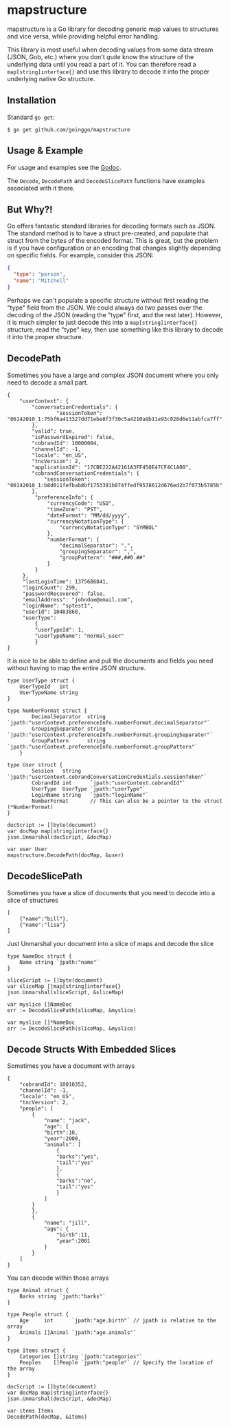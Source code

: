 # mapstructure

mapstructure is a Go library for decoding generic map values to structures
and vice versa, while providing helpful error handling.

This library is most useful when decoding values from some data stream (JSON,
Gob, etc.) where you don't _quite_ know the structure of the underlying data
until you read a part of it. You can therefore read a `map[string]interface{}`
and use this library to decode it into the proper underlying native Go
structure.

## Installation

Standard `go get`:

```
$ go get github.com/goinggo/mapstructure
```

## Usage & Example

For usage and examples see the [Godoc](http://godoc.org/github.com/mitchellh/mapstructure).

The `Decode`, `DecodePath` and `DecodeSlicePath` functions have examples associated with it there.

## But Why?!

Go offers fantastic standard libraries for decoding formats such as JSON.
The standard method is to have a struct pre-created, and populate that struct
from the bytes of the encoded format. This is great, but the problem is if
you have configuration or an encoding that changes slightly depending on
specific fields. For example, consider this JSON:

```json
{
  "type": "person",
  "name": "Mitchell"
}
```

Perhaps we can't populate a specific structure without first reading
the "type" field from the JSON. We could always do two passes over the
decoding of the JSON (reading the "type" first, and the rest later).
However, it is much simpler to just decode this into a `map[string]interface{}`
structure, read the "type" key, then use something like this library
to decode it into the proper structure.

## DecodePath

Sometimes you have a large and complex JSON document where you only need to decode
a small part.

```
{
	"userContext": {
		"conversationCredentials": {
	            "sessionToken": "06142010_1:75bf6a413327dd71ebe8f3f30c5a4210a9b11e93c028d6e11abfca7ff"
	    },
	    "valid": true,
	    "isPasswordExpired": false,
	    "cobrandId": 10000004,
	    "channelId": -1,
	    "locale": "en_US",
	    "tncVersion": 2,
	    "applicationId": "17CBE222A42161A3FF450E47CF4C1A00",
	    "cobrandConversationCredentials": {
	        "sessionToken": "06142010_1:b8d011fefbab8bf1753391b074ffedf9578612d676ed2b7f073b5785b"
	    },
	     "preferenceInfo": {
	         "currencyCode": "USD",
	         "timeZone": "PST",
	         "dateFormat": "MM/dd/yyyy",
	         "currencyNotationType": {
	             "currencyNotationType": "SYMBOL"
	         },
	         "numberFormat": {
	             "decimalSeparator": ".",
	             "groupingSeparator": ",",
	             "groupPattern": "###,##0.##"
	         }
	     }
	 },
	 "lastLoginTime": 1375686841,
	 "loginCount": 299,
	 "passwordRecovered": false,
	 "emailAddress": "johndoe@email.com",
	 "loginName": "sptest1",
	 "userId": 10483860,
	 "userType":
	     {
	     "userTypeId": 1,
	     "userTypeName": "normal_user"
	     }
}
```

It is nice to be able to define and pull the documents and fields you need without
having to map the entire JSON structure.

```
type UserType struct {
	UserTypeId   int
	UserTypeName string
}

type NumberFormat struct {
		DecimalSeparator  string `jpath:"userContext.preferenceInfo.numberFormat.decimalSeparator"`
		GroupingSeparator string `jpath:"userContext.preferenceInfo.numberFormat.groupingSeparator"`
		GroupPattern      string `jpath:"userContext.preferenceInfo.numberFormat.groupPattern"`
	}
	
type User struct {
		Session   string   `jpath:"userContext.cobrandConversationCredentials.sessionToken"`
		CobrandId int      `jpath:"userContext.cobrandId"`
		UserType  UserType `jpath:"userType"`
		LoginName string   `jpath:"loginName"`
		NumberFormat       // This can also be a pointer to the struct (*NumberFormat)
}

docScript := []byte(document)
var docMap map[string]interface{}
json.Unmarshal(docScript, &docMap)

var user User
mapstructure.DecodePath(docMap, &user)
```

## DecodeSlicePath

Sometimes you have a slice of documents that you need to decode into a slice of structures

```
[
	{"name":"bill"},
	{"name":"lisa"}
]
```

Just Unmarshal your document into a slice of maps and decode the slice

```
type NameDoc struct {
	Name string `jpath:"name"`
}

sliceScript := []byte(document)
var sliceMap []map[string]interface{}
json.Unmarshal(sliceScript, &sliceMap)

var myslice []NameDoc
err := DecodeSlicePath(sliceMap, &myslice)

var myslice []*NameDoc
err := DecodeSlicePath(sliceMap, &myslice)
```

## Decode Structs With Embedded Slices

Sometimes you have a document with arrays

```
{
	"cobrandId": 10010352,
	"channelId": -1,
	"locale": "en_US",
	"tncVersion": 2,
	"people": [
		{
			"name": "jack",
			"age": {
			"birth":10,
			"year":2000,
			"animals": [
				{
				"barks":"yes",
				"tail":"yes"
				},
				{
				"barks":"no",
				"tail":"yes"
				}
			]
		}
		},
		{
			"name": "jill",
			"age": {
				"birth":11,
				"year":2001
			}
		}
	]
}
```

You can decode within those arrays

```
type Animal struct {
	Barks string `jpath:"barks"`
}

type People struct {
	Age     int      `jpath:"age.birth"` // jpath is relative to the array
	Animals []Animal `jpath:"age.animals"`
}

type Items struct {
	Categories []string `jpath:"categories"`
	Peoples    []People `jpath:"people"` // Specify the location of the array
}

docScript := []byte(document)
var docMap map[string]interface{}
json.Unmarshal(docScript, &docMap)

var items Items
DecodePath(docMap, &items)
```